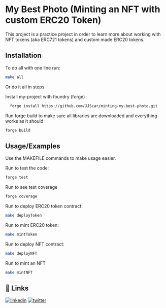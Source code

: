 
# My Best Photo (Minting an NFT with custom ERC20 Token)

This project is a practice project in order to learn more about working with NFT tokens (aka ERC721 tokens) and custom made ERC20 tokens. 




## Installation

To do all with one line run:
```bash
make all
```
Or do it all in steps

Install my-project with foundry (forge)

```bash
  forge install https://github.com/JJScar/minting-my-best-photo.git
```

Run forge build to make sure all libraries are downloaded and everything works as it should

```bash
forge build
```
## Usage/Examples

Use the MAKEFILE commands to make usage easier.

Run to test the code:
```bash
forge test
```

Run to see test coverage
```bash
forge coverage
```

Run to deploy ERC20 token contract:
```bash
make deployToken
```

Run to mint ERC20 token:
```bash
make mintToken
```

Run to deploy NFT contract:
```bash
make deployNFT
```

Run to mint an NFT
```bash
make mintNFT
```


## 🔗 Links
[![linkedin](https://img.shields.io/badge/linkedin-0A66C2?style=for-the-badge&logo=linkedin&logoColor=white)](https://www.linkedin.com/in/jordan-solomon-b735b8165/)
[![twitter](https://img.shields.io/badge/twitter-1DA1F2?style=for-the-badge&logo=twitter&logoColor=white)](https://x.com/JJS_OnChain)

